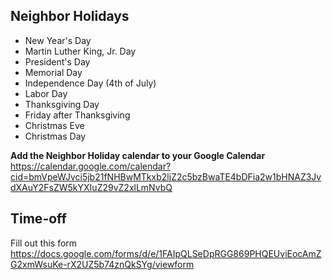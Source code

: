 <!-- TITLE: Time Off -->
<!-- SUBTITLE: Holidays and Time-off -->

## Neighbor Holidays
* New Year's Day
* Martin Luther King, Jr. Day
* President's Day
* Memorial Day
* Independence Day (4th of July)
* Labor Day
* Thanksgiving Day
* Friday after Thanksgiving
* Christmas Eve
* Christmas Day

**Add the Neighbor Holiday calendar to your Google Calendar**
https://calendar.google.com/calendar?cid=bmVpeWJvci5jb21fNHBwMTkxb2ljZ2c5bzBwaTE4bDFia2w1bHNAZ3JvdXAuY2FsZW5kYXIuZ29vZ2xlLmNvbQ

## Time-off
Fill out this form
https://docs.google.com/forms/d/e/1FAIpQLSeDpRGG869PHQEUviEocAmZG2xmWsuKe-rX2UZ5b74znQkSYg/viewform
